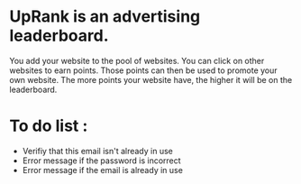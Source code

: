 # UpRank is an advertising leaderboard.

You add your website to the pool of websites.
You can click on other websites to earn points.
Those points can then be used to promote your own website.
The more points your website have, the higher it will be on the leaderboard.



# To do list :

- Verifiy that this email isn't already in use
- Error message if the password is incorrect
- Error message if the email is already in use
